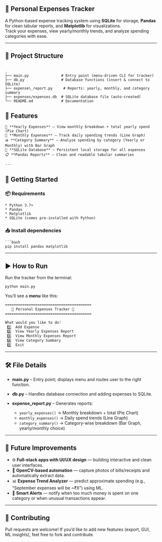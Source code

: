 ## 🧾 Personal Expenses Tracker
A Python-based expense tracking system using **SQLite** for storage, **Pandas** for clean tabular reports, and **Matplotlib** for visualizations.  
Track your expenses, view yearly/monthly trends, and analyze spending categories with ease.

---

## 📁 Project Structure

```

.
├── main.py               # Entry point (menu-driven CLI for tracker)
├── db.py                 # Database functions (insert & connect to SQLite)
├── expense\_report.py     # Reports: yearly, monthly, and category summary
├── expenses/expenses.db  # SQLite database file (auto-created)
└── README.md             # Documentation

```


## 🧠 Features
```
📅 **Yearly Expenses** – View monthly breakdown + total yearly spend (Pie Chart)
📆 **Monthly Expenses** – Track daily spending trends (Line Graph)
📊 **Category Summary** – Analyze spending by category (Yearly or Monthly) with Bar Graph
💾 **SQLite Database** – Persistent local storage for all expenses
📋 **Pandas Reports** – Clean and readable tabular summaries

---
```
## 🚀 Getting Started

### 📦 Requirements
```
* Python 3.7+
* Pandas
* Matplotlib
* SQLite (comes pre-installed with Python)
```
### 📥 Install dependencies
```
```bash
pip install pandas matplotlib
```

---

## ▶️ How to Run

Run the tracker from the terminal:

```bash
python main.py
```

You’ll see a **menu** like this:

```bash
========================================
   🧾 Personal Expenses Tracker 🧾
========================================

What would you like to do?
 1️⃣  Add Expense
 2️⃣  View Yearly Expenses Report
 3️⃣  View Monthly Expenses Report
 4️⃣  View Category Summary
 5️⃣  Exit
```

---

## 🛠️ File Details

* **main.py** – Entry point; displays menu and routes user to the right function.
* **db.py** – Handles database connection and adding expenses to SQLite.
* **expense\_report.py** – Generates reports:

  * `yearly_expenses()` → Monthly breakdown + total (Pie Chart)
  * `monthly_expenses()` → Daily spend trends (Line Graph)
  * `category_summary()` → Category-wise breakdown (Bar Graph, yearly/monthly choice)

---

## 🔮 Future Improvements


- 🌐 **Full-stack apps with UI/UX design** — building interactive and clean user interfaces.  
- 📸 **OpenCV-based automation** — capture photos of bills/receipts and automatically extract data.  
- 📊 **Expense Trend Analyzer** — predict approximate spending (e.g., “September expenses will be ~₹X”) using ML.  
- 🚨 **Smart Alerts** — notify when too much money is spent on one category or when unusual transactions appear.  

---

## 🤝 Contributing

Pull requests are welcome! If you’d like to add new features (export, GUI, ML insights), feel free to fork and contribute.


